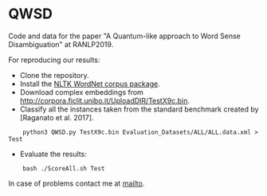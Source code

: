 # QWSD
Code and data for the paper "A Quantum-like approach to Word Sense Disambiguation" at RANLP2019.

For reproducing our results:

- Clone the repository.
- Install the [NLTK WordNet corpus package](http://www.nltk.org/howto/wordnet.html).
- Download complex embeddings from http://corpora.ficlit.unibo.it/UploadDIR/TestX9c.bin.
- Classify all the instances taken from the standard benchmark created by [Raganato et al. 2017].
```
    python3 QWSD.py TestX9c.bin Evaluation_Datasets/ALL/ALL.data.xml > Test
```
- Evaluate the results:
```
    bash ./ScoreAll.sh Test
```
In case of problems contact me at [mailto](fabio.tamburini@unibo.it).

